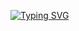 [![Typing SVG](https://readme-typing-svg.herokuapp.com/?font=Fira+Code&pause=1000&color=02F4D4&random=false&width=600&lines=Niyantha+%7C+Transportation+Aggregator+%26+Deeptech;Revolutionizing+Logistics+with+Tech+%26+Innovation;Empowering+Shippers%2C+Transporters%2C+and+Buyers)](https://git.io/typing-svg)
